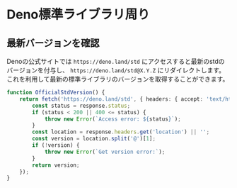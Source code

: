 # Deno標準ライブラリ周り

## 最新バージョンを確認

Denoの公式サイトでは `https://deno.land/std` にアクセスすると最新のstdのバージョンを付与し、 `https://deno.land/std@X.Y.Z` にリダイレクトします。
これを利用して最新の標準ライブラリのバージョンを取得することができます。

```ts
function OfficialStdVersion() {
	return fetch('https://deno.land/std', { headers: { accept: 'text/html' }, redirect: 'manual' }).then((response) => {
		const status = response.status;
		if (status < 200 || 400 <= status) {
			throw new Error(`Access error: ${status}`);
		}
		const location = response.headers.get('location') || '';
		const version = location.split('@')[1];
		if (!version) {
			throw new Error(`Get version error:`);
		}
		return version;
	});
}
```
